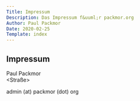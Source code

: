 ```yaml
---
Title: Impressum
Description: Das Impressum f&uuml;r packmor.org
Author: Paul Packmor
Date: 2020-02-25
Template: index
---
```


## Impressum
Paul Packmor  
<Straße> <Hausnummer>  
<PLZ> <Ort>

admin (at) packmor (dot) org
